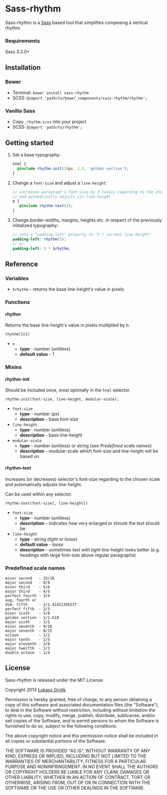 # Sass-rhythm

Sass-rhythm is a [Sass](https://github.com/nex3/sass) based tool that simplifies composing a vertical rhythm.

### Requirements

Sass 3.2.0+

## Installation

### Bower

- Terminal: `bower install sass-rhythm`
- SCSS: `@import 'path/to/bower_components/sass-rhythm/rhythm';`

### Vanilla Sass

- Copy `_rhythm.scss` into your project
- SCSS: `@import 'path/to/rhythm';`

## Getting started

1. Set a base typography:

   ```scss
   html {
     @include rhythm-init(18px, 1.5, 'golden section');
   }
   ```

2. Change a `font-size` and adjust a `line-height`:

   ```scss
   // increases paragraph's font-size by 2 levels regarding to the chosen scale
   // and automatically adjusts its line-height
   p {
      @include rhythm-text(2);
   }
   ```

3. Change border-widths, margins, heights etc. in respect of the previously initialized typography:

   ```scss
   // sets a "padding-left" property to "5 * current line-height"
   padding-left: rhythm(5);
   // or
   padding-left: 5 * $rhythm;

   ```

## Reference

### Variables

- `$rhythm` - returns the base line-height's value in pixels.

### Functions

#### rhythm

Returns the base line-height's value in pixels multiplied by *n*.

```
rhythm([n])
```

- `n`
  - **type** - number (unitless)
  - **default value** - *1*

### Mixins

#### rhythm-init

Should be included once, most optimally in the `html` selector.

```
rhythm-init(font-size, line-height, modular-scale);
```
- `font-size`
  - **type** - number (px)
  - **description** - base font-size
- `line-height`
  - **type** - number (unitless)
  - **description** - base line-height
- `modular-scale`
  - **type** - number (unitless) or string (see *Predefined scale names*)
  - **description** - modular-scale which font-size and line-height will be based on

#### rhythm-text

Increases (or decreases) selector's font-size regarding to the chosen scale and automatically adjusts line-height.

Can be used within any selector.

```
rhythm-text(font-size[, line-height])
```

- `font-size`
  - **type** - number (unitless)
  - **description** - indicates how very enlarged or shrunk the text should be
- `line-height`
  - **type** - string (*tight* or *loose*)
  - **default value** - *loose*
  - **description** - sometimes text with *tight* line-height looks better (e.g. headings with large font-size above regular paragraphs)

### Predefined scale names

```
minor second   - 15/16
major second   - 8/9
minor third    - 5/6
major third    - 4/5
perfect fourth - 3/4
aug. fourth or
dim. fifth     - 1/1.41421356237
perfect fifth  - 2/3
minor sixth    - 5/8
golden section - 1/1.618
major sixth    - 3/5
minor seventh  - 9/16
major seventh  - 8/15
octave         - 1/2
major tenth    - 2/5
major eleventh - 3/8
major twelfth  - 1/3
double octave  - 1/4
```

## License

Sass-rhythm is released under the MIT License.

Copyright 2013 [Łukasz Grolik](https://github.com/lukaszgrolik)

Permission is hereby granted, free of charge, to any person obtaining
a copy of this software and associated documentation files (the
"Software"), to deal in the Software without restriction, including
without limitation the rights to use, copy, modify, merge, publish,
distribute, sublicense, and/or sell copies of the Software, and to
permit persons to whom the Software is furnished to do so, subject to
the following conditions:

The above copyright notice and this permission notice shall be
included in all copies or substantial portions of the Software.

THE SOFTWARE IS PROVIDED "AS IS", WITHOUT WARRANTY OF ANY KIND,
EXPRESS OR IMPLIED, INCLUDING BUT NOT LIMITED TO THE WARRANTIES OF
MERCHANTABILITY, FITNESS FOR A PARTICULAR PURPOSE AND
NONINFRINGEMENT. IN NO EVENT SHALL THE AUTHORS OR COPYRIGHT HOLDERS BE
LIABLE FOR ANY CLAIM, DAMAGES OR OTHER LIABILITY, WHETHER IN AN ACTION
OF CONTRACT, TORT OR OTHERWISE, ARISING FROM, OUT OF OR IN CONNECTION
WITH THE SOFTWARE OR THE USE OR OTHER DEALINGS IN THE SOFTWARE.